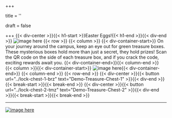 +++

title = ''

draft = false

+++
{{< div-center >}}{{< h1-start >}}Easter Eggs!{{< h1-end >}}{{< div-end >}}
![image here](../images/easter-eggs.png#center)
{{< row >}}
{{< column >}}
{{< div-container-start>}} On your journey around the campus, keep an eye out for green treasure boxes. These mysterious boxes hold more than just a secret, they hold prizes! Scan the QR code on the side of each treasure box, and if you crack the code, exciting rewards await you. {{< div-container-end>}}{{< column-end >}}
{{< column >}}{{< div-container-start>}} 
![image here](../images/chest-3.png#center){{< div-container-end>}}
{{< column-end >}}
{{< row-end >}}
{{< div-center >}}{{< button url="../lock-chest-1-brz" text="Demo-Treasure-Chest-1" >}}{{< div-end >}}{{< break-start >}}{{< break-end >}}
{{< div-center >}}{{< button url="../lock-chest-2-tmz" text="Demo-Treasure-Chest-2" >}}{{< div-end >}}{{< break-start >}}{{< break-end >}}

___

[![image here](../images/lost-icon.png#center)](../lost)